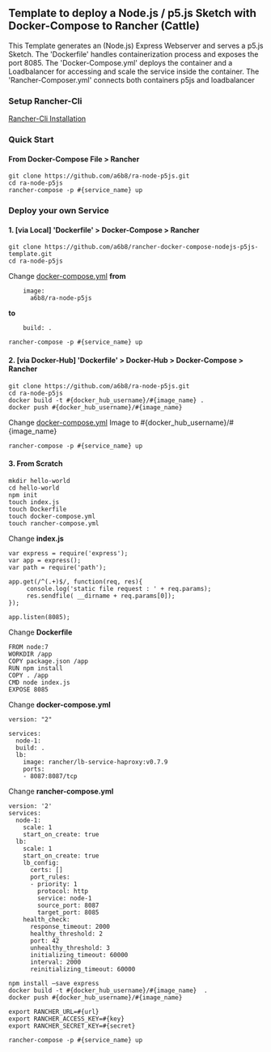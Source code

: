 ## Template to deploy a Node.js / p5.js Sketch with Docker-Compose to Rancher (Cattle)
This Template generates an (Node.js) Express Webserver and serves a p5.js Sketch. The 'Dockerfile' handles containerization process and exposes the port 8085. The 'Docker-Compose.yml' deploys the container and a Loadbalancer for accessing and scale the service inside the container. The 'Rancher-Composer.yml' connects both containers p5js and loadbalancer  

### Setup Rancher-Cli  
[Rancher-Cli Installation](http://rancher.com/docs/rancher/latest/en/cattle/rancher-compose/)  
  
### Quick Start
#### From Docker-Compose File > Rancher  
```  
git clone https://github.com/a6b8/ra-node-p5js.git  
cd ra-node-p5js 
rancher-compose -p #{service_name} up 
```  
  
  
### Deploy your own Service 
#### 1. [via Local] 'Dockerfile' > Docker-Compose > Rancher  
  
```   
git clone https://github.com/a6b8/rancher-docker-compose-nodejs-p5js-template.git
cd ra-node-p5js
```  
  
  
Change [docker-compose.yml](https://github.com/a6b8/ra-node-p5js/blob/master/docker-compose.yml#L5-L6) **from**  
```  
    image:
      a6b8/ra-node-p5js
``` 
**to**
```  
    build: .

```  
  

```
rancher-compose -p #{service_name} up
``` 


#### 2. [via Docker-Hub] 'Dockerfile' > Docker-Hub > Docker-Compose > Rancher  
```  
git clone https://github.com/a6b8/ra-node-p5js.git  
cd ra-node-p5js
docker build -t #{docker_hub_username}/#{image_name} . 
docker push #{docker_hub_username}/#{image_name} 
```  
  
Change [docker-compose.yml](https://github.com/a6b8/ra-node-p5js/blob/master/docker-compose.yml#L6) Image to #{docker_hub_username}/#{image_name}  

```  
rancher-compose -p #{service_name} up
```  


#### 3. From Scratch  
```  
mkdir hello-world  
cd hello-world  
npm init  
touch index.js  
touch Dockerfile  
touch docker-compose.yml  
touch rancher-compose.yml  
``` 


Change **index.js**  
```  
var express = require('express');  
var app = express();  
var path = require('path');  
  
app.get(/^(.+)$/, function(req, res){  
     console.log('static file request : ' + req.params);  
     res.sendfile( __dirname + req.params[0]);  
});  
  
app.listen(8085);  
```  
  
Change **Dockerfile**  
```  
FROM node:7  
WORKDIR /app  
COPY package.json /app  
RUN npm install  
COPY . /app  
CMD node index.js  
EXPOSE 8085  
```  
  
Change **docker-compose.yml**  
```  
version: "2"  
  
services:  
  node-1:  
  build: .
  lb:  
    image: rancher/lb-service-haproxy:v0.7.9  
    ports:  
    - 8087:8087/tcp  
```  
  
Change **rancher-compose.yml**  
```  
version: '2'  
services:  
  node-1:  
    scale: 1  
    start_on_create: true  
  lb:  
    scale: 1  
    start_on_create: true  
    lb_config:  
      certs: []  
      port_rules:  
      - priority: 1  
        protocol: http  
        service: node-1  
        source_port: 8087  
        target_port: 8085  
    health_check:  
      response_timeout: 2000  
      healthy_threshold: 2  
      port: 42  
      unhealthy_threshold: 3  
      initializing_timeout: 60000  
      interval: 2000  
      reinitializing_timeout: 60000  
```  
  

```  
npm install —save express  
docker build -t #{docker_hub_username}/#{image_name}  .  
docker push #{docker_hub_username}/#{image_name} 
  
export RANCHER_URL=#{url}  
export RANCHER_ACCESS_KEY=#{key}  
export RANCHER_SECRET_KEY=#{secret}  

rancher-compose -p #{service_name} up  
```  
